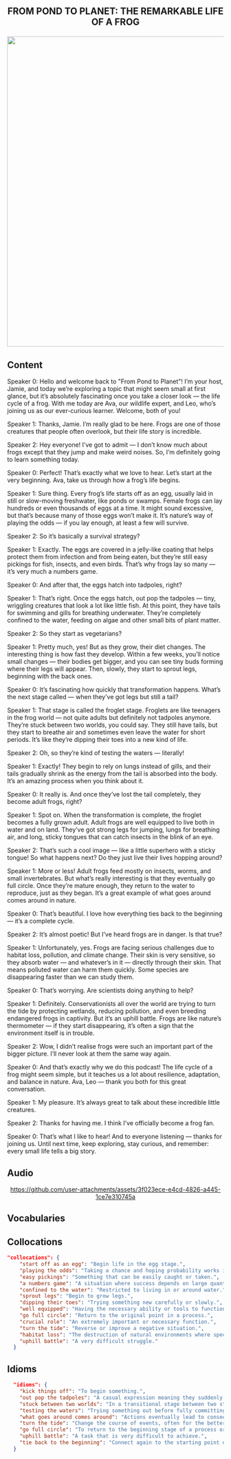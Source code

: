 <h2 align='center'>

FROM POND TO PLANET: THE REMARKABLE LIFE OF A FROG

</h2>

<div align='center'>
<img src='https://www.letsgoavocado.com/wp-content/uploads/2023/06/frog-lifecycle-768x668.jpg' width=720px>
</div>

## Content



Speaker 0: Hello and welcome back to "From Pond to Planet"! I’m your host, Jamie, and today we’re exploring a topic that might seem small at first glance, but it’s absolutely fascinating once you take a closer look — the life cycle of a frog. With me today are Ava, our wildlife expert, and Leo, who’s joining us as our ever-curious learner. Welcome, both of you!

Speaker 1: Thanks, Jamie. I’m really glad to be here. Frogs are one of those creatures that people often overlook, but their life story is incredible.

Speaker 2: Hey everyone! I’ve got to admit — I don’t know much about frogs except that they jump and make weird noises. So, I’m definitely going to learn something today.

Speaker 0: Perfect! That’s exactly what we love to hear. Let’s start at the very beginning. Ava, take us through how a frog’s life begins.

Speaker 1: Sure thing. Every frog’s life starts off as an egg, usually laid in still or slow-moving freshwater, like ponds or swamps. Female frogs can lay hundreds or even thousands of eggs at a time. It might sound excessive, but that’s because many of those eggs won’t make it. It’s nature’s way of playing the odds — if you lay enough, at least a few will survive.

Speaker 2: So it’s basically a survival strategy?

Speaker 1: Exactly. The eggs are covered in a jelly-like coating that helps protect them from infection and from being eaten, but they’re still easy pickings for fish, insects, and even birds. That’s why frogs lay so many — it’s very much a numbers game.

Speaker 0: And after that, the eggs hatch into tadpoles, right?

Speaker 1: That’s right. Once the eggs hatch, out pop the tadpoles — tiny, wriggling creatures that look a lot like little fish. At this point, they have tails for swimming and gills for breathing underwater. They’re completely confined to the water, feeding on algae and other small bits of plant matter.

Speaker 2: So they start as vegetarians?

Speaker 1: Pretty much, yes! But as they grow, their diet changes. The interesting thing is how fast they develop. Within a few weeks, you’ll notice small changes — their bodies get bigger, and you can see tiny buds forming where their legs will appear. Then, slowly, they start to sprout legs, beginning with the back ones.

Speaker 0: It’s fascinating how quickly that transformation happens. What’s the next stage called — when they’ve got legs but still a tail?

Speaker 1: That stage is called the froglet stage. Froglets are like teenagers in the frog world — not quite adults but definitely not tadpoles anymore. They’re stuck between two worlds, you could say. They still have tails, but they start to breathe air and sometimes even leave the water for short periods. It’s like they’re dipping their toes into a new kind of life.

Speaker 2: Oh, so they’re kind of testing the waters — literally!

Speaker 1: Exactly! They begin to rely on lungs instead of gills, and their tails gradually shrink as the energy from the tail is absorbed into the body. It’s an amazing process when you think about it.

Speaker 0: It really is. And once they’ve lost the tail completely, they become adult frogs, right?

Speaker 1: Spot on. When the transformation is complete, the froglet becomes a fully grown adult. Adult frogs are well equipped to live both in water and on land. They’ve got strong legs for jumping, lungs for breathing air, and long, sticky tongues that can catch insects in the blink of an eye.

Speaker 2: That’s such a cool image — like a little superhero with a sticky tongue! So what happens next? Do they just live their lives hopping around?

Speaker 1: More or less! Adult frogs feed mostly on insects, worms, and small invertebrates. But what’s really interesting is that they eventually go full circle. Once they’re mature enough, they return to the water to reproduce, just as they began. It’s a great example of what goes around comes around in nature.

Speaker 0: That’s beautiful. I love how everything ties back to the beginning — it’s a complete cycle.

Speaker 2: It’s almost poetic! But I’ve heard frogs are in danger. Is that true?

Speaker 1: Unfortunately, yes. Frogs are facing serious challenges due to habitat loss, pollution, and climate change. Their skin is very sensitive, so they absorb water — and whatever’s in it — directly through their skin. That means polluted water can harm them quickly. Some species are disappearing faster than we can study them.

Speaker 0: That’s worrying. Are scientists doing anything to help?

Speaker 1: Definitely. Conservationists all over the world are trying to turn the tide by protecting wetlands, reducing pollution, and even breeding endangered frogs in captivity. But it’s an uphill battle. Frogs are like nature’s thermometer — if they start disappearing, it’s often a sign that the environment itself is in trouble.

Speaker 2: Wow, I didn’t realise frogs were such an important part of the bigger picture. I’ll never look at them the same way again.

Speaker 0: And that’s exactly why we do this podcast! The life cycle of a frog might seem simple, but it teaches us a lot about resilience, adaptation, and balance in nature. Ava, Leo — thank you both for this great conversation.

Speaker 1: My pleasure. It’s always great to talk about these incredible little creatures.

Speaker 2: Thanks for having me. I think I’ve officially become a frog fan.

Speaker 0: That’s what I like to hear! And to everyone listening — thanks for joining us. Until next time, keep exploring, stay curious, and remember: every small life tells a big story.



## Audio

<div align='center'>



https://github.com/user-attachments/assets/3f023ece-e4cd-4826-a445-1ce7e310745a



</div>

## Vocabularies


## Collocations
```json
"collocations": {
    "start off as an egg": "Begin life in the egg stage.",
    "playing the odds": "Taking a chance and hoping probability works in your favour.",
    "easy pickings": "Something that can be easily caught or taken.",
    "a numbers game": "A situation where success depends on large quantity or probability.",
    "confined to the water": "Restricted to living in or around water.",
    "sprout legs": "Begin to grow legs.",
    "dipping their toes": "Trying something new carefully or slowly.",
    "well equipped": "Having the necessary ability or tools to function effectively.",
    "go full circle": "Return to the original point in a process.",
    "crucial role": "An extremely important or necessary function.",
    "turn the tide": "Reverse or improve a negative situation.",
    "habitat loss": "The destruction of natural environments where species live.",
    "uphill battle": "A very difficult struggle."
  }
```



## Idioms
```json
  "idioms": {
    "kick things off": "To begin something.",
    "out pop the tadpoles": "A casual expression meaning they suddenly appear or hatch.",
    "stuck between two worlds": "In a transitional stage between two states or conditions.",
    "testing the waters": "Trying something out before fully committing.",
    "what goes around comes around": "Actions eventually lead to consequences; karma.",
    "turn the tide": "Change the course of events, often for the better.",
    "go full circle": "To return to the beginning stage of a process or journey.",
    "uphill battle": "A task that is very difficult to achieve.",
    "tie back to the beginning": "Connect again to the starting point or idea."
  }
```

